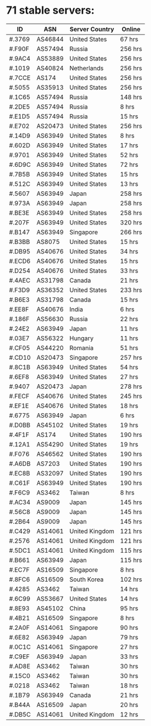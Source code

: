 # 71 stable servers:

| ID | ASN | Server Country | Online |
| ------ | ------ | ------ | ------ |
| #.3769 | AS46844 | United States | 67 hrs |
| #.F90F | AS57494 | Russia | 256 hrs |
| #.9AC4 | AS53889 | United States | 256 hrs |
| #.1019 | AS40824 | Netherlands | 256 hrs |
| #.7CCE | AS174 | United States | 256 hrs |
| #.5055 | AS35913 | United States | 256 hrs |
| #.1C65 | AS57494 | Russia | 148 hrs |
| #.2DE5 | AS57494 | Russia | 8 hrs |
| #.E1D5 | AS57494 | Russia | 15 hrs |
| #.E702 | AS20473 | United States | 256 hrs |
| #.14D9 | AS63949 | United States | 8 hrs |
| #.602D | AS63949 | United States | 17 hrs |
| #.9701 | AS63949 | United States | 52 hrs |
| #.6D9C | AS63949 | United States | 72 hrs |
| #.7B5B | AS63949 | United States | 15 hrs |
| #.512C | AS63949 | United States | 13 hrs |
| #.5607 | AS63949 | Japan | 258 hrs |
| #.973A | AS63949 | Japan | 258 hrs |
| #.BE3E | AS63949 | United States | 258 hrs |
| #.207F | AS63949 | United States | 320 hrs |
| #.B147 | AS63949 | Singapore | 266 hrs |
| #.B3BB | AS8075 | United States | 15 hrs |
| #.DB95 | AS40676 | United States | 34 hrs |
| #.ECD6 | AS40676 | United States | 15 hrs |
| #.D254 | AS40676 | United States | 33 hrs |
| #.4AEC | AS31798 | Canada | 21 hrs |
| #.F3D9 | AS36352 | United States | 233 hrs |
| #.B6E3 | AS31798 | Canada | 15 hrs |
| #.EE8F | AS40676 | India | 6 hrs |
| #.186F | AS56630 | Russia | 22 hrs |
| #.24E2 | AS63949 | Japan | 11 hrs |
| #.03E7 | AS56322 | Hungary | 11 hrs |
| #.CF05 | AS44220 | Romania | 51 hrs |
| #.CD10 | AS20473 | Singapore | 257 hrs |
| #.8C1B | AS63949 | United States | 54 hrs |
| #.6EF8 | AS63949 | United States | 27 hrs |
| #.9407 | AS20473 | Japan | 278 hrs |
| #.FECF | AS40676 | United States | 245 hrs |
| #.EF1E | AS40676 | United States | 18 hrs |
| #.6775 | AS63949 | Japan | 6 hrs |
| #.D0BB | AS45102 | United States | 19 hrs |
| #.4F1F | AS174 | United States | 190 hrs |
| #.12A1 | AS54290 | United States | 19 hrs |
| #.F076 | AS46562 | United States | 190 hrs |
| #.A6DB | AS7203 | United States | 190 hrs |
| #.EC8B | AS32097 | United States | 190 hrs |
| #.C61F | AS63949 | United States | 190 hrs |
| #.F6C9 | AS3462 | Taiwan | 8 hrs |
| #.AC34 | AS9009 | Japan | 145 hrs |
| #.56C8 | AS9009 | Japan | 145 hrs |
| #.2B64 | AS9009 | Japan | 145 hrs |
| #.C429 | AS14061 | United Kingdom | 121 hrs |
| #.2576 | AS14061 | United Kingdom | 121 hrs |
| #.5DC1 | AS14061 | United Kingdom | 115 hrs |
| #.B661 | AS63949 | Japan | 115 hrs |
| #.EC7F | AS16509 | Singapore | 8 hrs |
| #.8FC6 | AS16509 | South Korea | 102 hrs |
| #.4285 | AS3462 | Taiwan | 14 hrs |
| #.6C99 | AS53667 | United States | 14 hrs |
| #.8E93 | AS45102 | China | 95 hrs |
| #.4B21 | AS16509 | Singapore | 8 hrs |
| #.2A0F | AS14061 | Singapore | 90 hrs |
| #.6E82 | AS63949 | Japan | 79 hrs |
| #.0C1C | AS14061 | Singapore | 27 hrs |
| #.C9EF | AS63949 | Japan | 33 hrs |
| #.AD8E | AS3462 | Taiwan | 30 hrs |
| #.15C0 | AS3462 | Taiwan | 30 hrs |
| #.0218 | AS3462 | Taiwan | 18 hrs |
| #.1B79 | AS63949 | Canada | 21 hrs |
| #.B44A | AS16509 | Japan | 20 hrs |
| #.DB5C | AS14061 | United Kingdom | 12 hrs |

